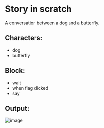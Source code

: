 # Story in scratch
A conversation between a dog and a butterfly.

## Characters:
- dog
- butterfly

## Block: 
- wait
- when flag clicked
- say
## Output:
![image](https://github.com/user-attachments/assets/dede9e3d-7335-4015-a585-68d3dd084bd3)

